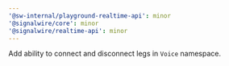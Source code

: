 ```yaml
---
'@sw-internal/playground-realtime-api': minor
'@signalwire/core': minor
'@signalwire/realtime-api': minor
---
```


Add ability to connect and disconnect legs in `Voice` namespace.
